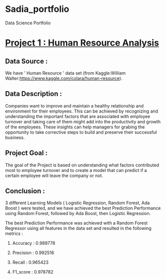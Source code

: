 # Sadia_portfolio

Data Science Portfolio

# [Project 1 : Human Resource Analysis ](https://github.com/sadiamaryam/Sadia_portfolio)
## Data Source :

We have ' Human Resource ' data set (from Kaggle:William Walter:https://www.kaggle.com/colara/human-resource).  

## Data Description :


Companies want to improve and maintain a healthy relationship and environment for their employees. This can be achieved by recognizing and understanding the important factors that are associated with employee turnover and taking care of them might add into the productivity and growth of the employees. These insights can help managers for grabing the opportunity to take corrective steps to build and preserve their successful business. 

## Project Goal :

The goal of the Project is based on understanding what factors contributed most to employee turnover and to create a model that can predict if a certain employee will leave the company or not.

## Conclusion :

3 different Learning Models ( Logistic Regression, Random Forest, Ada Boost ) were tested, and we have achieved the best Prediction Performance using Random Forest, followed by Ada Boost, then Logistic Regression.

The best Prediction Performance was achieved with a Random Forest Regressor using all features in the data set and resulted in the following metrics :

1) Accuracy : 0.989778

2) Precision : 0.992516

3) Recall : 0.965423

4) F1_score : 0.978782
